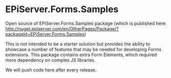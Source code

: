 # EPiServer.Forms.Samples
Open source of EPiServer.Forms.Samples package (which is published here http://nuget.episerver.com/en/OtherPages/Package/?packageId=EPiServer.Forms.Samples)

This is not intended to be a starter solution but provides the ability to showcase a number of features that may be needed for developing Forms extensions.
This package contains extra Form Elements, which required more dependency on complex JS libraries.

We will push code here after every release.